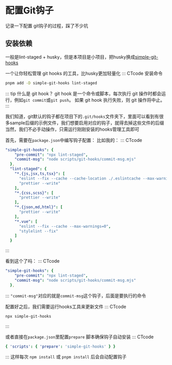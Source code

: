 # 配置Git钩子

记录一下配置 git钩子的过程，踩了不少坑

## 安装依赖

一般是lint-staged + husky，但是本项目是小项目，把husky换成[simple-git-hooks](https://github.com/toplenboren/simple-git-hooks)

一个让你轻松管理 git hooks 的工具，比husky更加轻量化
::: CTcode 安装命令

```sh
pnpm add -D simple-git-hooks lint-staged
```

::: tip 什么是 git hook？
git hook 是一个命令或脚本，每次执行 git 操作时都会运行，例如`git commit`或`git push`。
如果 git hook 执行失败，则 git 操作将中止。
:::

我们知道，git默认的钩子都在项目下的`.git/hooks`文件夹下，里面可以看到有很多sample后缀的示例文件，我们想要启用对应的钩子，就得去掉这些文件的后缀
当然，我们不必手动操作，只需运行刚刚安装的hooks管理工具即可

首先，需要在`package.json`中编写钩子配置：
比如我的：
::: CTcode

```yaml
"simple-git-hooks": {
    "pre-commit": "npx lint-staged",
    "commit-msg": "node scripts/git-hooks/commit-msg.mjs"
  },
  "lint-staged": {
    "*.{js,jsx,ts,tsx}": [
      "eslint --fix --cache --cache-location ./.eslintcache --max-warnings=0",
      "prettier --write"
    ],
    "*.{css,scss}": [
      "prettier --write"
    ],
    "*.{json,md,html}": [
      "prettier --write"
    ],
    "*.vue": [
      "eslint --fix --cache --max-warnings=0",
      "stylelint --fix"
    ]
  }
```

:::

看到这个了吗：
::: CTcode

```yaml
"simple-git-hooks": {
    "pre-commit": "npx lint-staged",
    "commit-msg": "node scripts/git-hooks/commit-msg.mjs"
  },
```

:::
`"commit-msg"`对应的就是`commit-msg`这个钩子，后面是要执行的命令

配置好之后，我们需要运行hooks工具来更新文件
::: CTcode

```sh
npx simple-git-hooks
```

:::

或者直接在`package.json`里配置`prepare` 脚本确保钩子自动安装
::: CTcode

```yaml
{ 'scripts': { 'prepare': 'simple-git-hooks' } }
```

:::
这样每次 `npm install` 或 `pnpm install` 后会自动配置钩子
